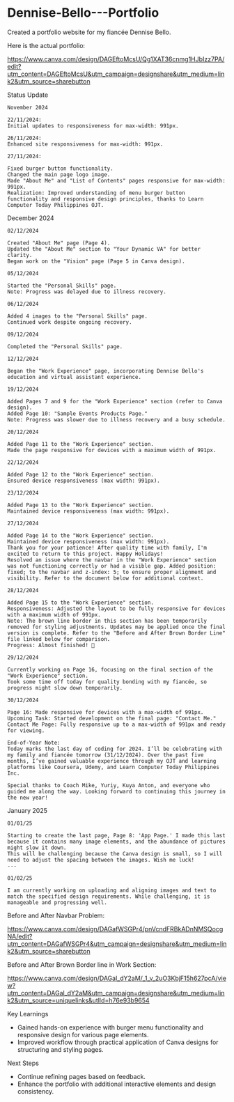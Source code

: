 # Dennise-Bello---Portfolio
Created a portfolio website for my fiancée Dennise Bello.


Here is the actual portfolio:

https://www.canva.com/design/DAGEftoMcsU/Qg1XAT36cnmg1HJbIzz7PA/edit?utm_content=DAGEftoMcsU&utm_campaign=designshare&utm_medium=link2&utm_source=sharebutton


Status Update

```````````````
November 2024

22/11/2024:
Initial updates to responsiveness for max-width: 991px.

26/11/2024:
Enhanced site responsiveness for max-width: 991px.

27/11/2024:

Fixed burger button functionality.
Changed the main page logo image.
Made "About Me" and "List of Contents" pages responsive for max-width: 991px.
Realization: Improved understanding of menu burger button functionality and responsive design principles, thanks to Learn Computer Today Philippines OJT.

```````````````

December 2024

```````````````
02/12/2024

Created "About Me" page (Page 4).
Updated the "About Me" section to "Your Dynamic VA" for better clarity.
Began work on the "Vision" page (Page 5 in Canva design).

05/12/2024

Started the "Personal Skills" page.
Note: Progress was delayed due to illness recovery.

06/12/2024

Added 4 images to the "Personal Skills" page.
Continued work despite ongoing recovery.

09/12/2024

Completed the "Personal Skills" page.

12/12/2024

Began the "Work Experience" page, incorporating Dennise Bello's education and virtual assistant experience.

19/12/2024

Added Pages 7 and 9 for the "Work Experience" section (refer to Canva design).
Added Page 10: "Sample Events Products Page."
Note: Progress was slower due to illness recovery and a busy schedule.

20/12/2024

Added Page 11 to the "Work Experience" section.
Made the page responsive for devices with a maximum width of 991px.

22/12/2024

Added Page 12 to the "Work Experience" section.
Ensured device responsiveness (max width: 991px).

23/12/2024

Added Page 13 to the "Work Experience" section.
Maintained device responsiveness (max width: 991px).

27/12/2024

Added Page 14 to the "Work Experience" section.
Maintained device responsiveness (max width: 991px).
Thank you for your patience! After quality time with family, I'm excited to return to this project. Happy Holidays!
Resolved an issue where the navbar in the "Work Experience" section was not functioning correctly or had a visible gap. Added position: fixed; to the navbar and z-index: 5; to ensure proper alignment and visibility. Refer to the document below for additional context.

28/12/2024

Added Page 15 to the "Work Experience" section.
Responsiveness: Adjusted the layout to be fully responsive for devices with a maximum width of 991px.
Note: The brown line border in this section has been temporarily removed for styling adjustments. Updates may be applied once the final version is complete. Refer to the "Before and After Brown Border Line" file linked below for comparison.
Progress: Almost finished! 🎉

29/12/2024

Currently working on Page 16, focusing on the final section of the "Work Experience" section.
Took some time off today for quality bonding with my fiancée, so progress might slow down temporarily.

30/12/2024

Page 16: Made responsive for devices with a max-width of 991px.
Upcoming Task: Started development on the final page: "Contact Me."
Contact Me Page: Fully responsive up to a max-width of 991px and ready for viewing.

End-of-Year Note:
Today marks the last day of coding for 2024. I’ll be celebrating with my family and fiancée tomorrow (31/12/2024). Over the past five months, I’ve gained valuable experience through my OJT and learning platforms like Coursera, Udemy, and Learn Computer Today Philippines Inc.

Special thanks to Coach Mike, Yuriy, Kuya Anton, and everyone who guided me along the way. Looking forward to continuing this journey in the new year!

```````````````

January 2025

```````````````
01/01/25

Starting to create the last page, Page 8: 'App Page.' I made this last because it contains many image elements, and the abundance of pictures might slow it down.
This will be challenging because the Canva design is small, so I will need to adjust the spacing between the images. Wish me luck!
---

01/02/25

I am currently working on uploading and aligning images and text to match the specified design requirements. While challenging, it is manageable and progressing well.

```````````````
Before and After Navbar Problem:

https://www.canva.com/design/DAGafWSGPr4/pnVcndFRBkADnNMSQocgNA/edit?utm_content=DAGafWSGPr4&utm_campaign=designshare&utm_medium=link2&utm_source=sharebutton

Before and After Brown Border line in Work Section:

https://www.canva.com/design/DAGal_dY2aM/_1_v_2uO3KbjF15h627pcA/view?utm_content=DAGal_dY2aM&utm_campaign=designshare&utm_medium=link2&utm_source=uniquelinks&utlId=h76e93b9654

Key Learnings

- Gained hands-on experience with burger menu functionality and responsive design for various page elements.
- Improved workflow through practical application of Canva designs for structuring and styling pages.

Next Steps

- Continue refining pages based on feedback.
- Enhance the portfolio with additional interactive elements and design consistency.
